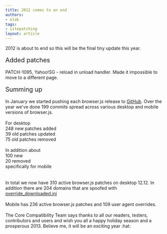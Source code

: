 ```yaml
---
title: 2012 comes to an end
authors:
- olak
tags:
- sitepatching
layout: article
---
```

2012 is about to end so this will be the final tiny update this year.<br/><br/><span style="font-size: 140%">Added patches</span><br/><br/>PATCH-1095, Yahoo!SG - reload in unload handler. Made it impossible to move to a different page.<br/><br/><span style="font-size: 140%">Summing up</span><br/><br/>In January we started pushing each browser.js release to <a href="https://github.com/operasoftware/browserjs/" target="_blank">GitHub</a>. Over the year we&#39;ve done 199 commits spread across various desktop and mobile versions of browser.js.<br/><br/>For desktop<br/>248 new patches added<br/>39 old patches updated<br/>75 old patches removed<br/><br/>In addition about<br/>100 new<br/>20 removed<br/>specifically for mobile<br/><br/><br/>In total we now have 310 active browser.js patches on desktop 12.12. In addition there are 204 domains that are spoofed with <a href="https://github.com/operasoftware/browserjs/blob/master/desktop/spoofs.xml" target="_blank">override_downloaded.ini</a><br/><br/>Mobile has 236 active browser.js patches and 109 user agent overrides.<br/><br/>The Core Compatibility Team says thanks to all our readers, testers, contributors and users and wish you all a happy holiday season and a prosperous 2013. Believe me, it will be an exciting year :hat: 
